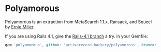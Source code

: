 # Polyamorous

Polyamorous is an extraction from MetaSearch 1.1.x, Ransack, and Squeel by [Ernie Miller](http://twitter.com/erniemiller).

If you are using Rails 4.1, give the [Rails-4.1 branch](https://github.com/activerecord-hackery/polyamorous/tree/rails-4.1) a try. In your Gemfile:

```ruby
gem 'polyamorous', github: 'activerecord-hackery/polyamorous', branch: 'rails-4.1'
```
